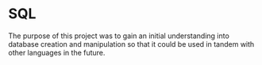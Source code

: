 # SQL

The purpose of this project was to gain an initial understanding into database creation and manipulation so that it could be used in tandem with other languages in the future.
